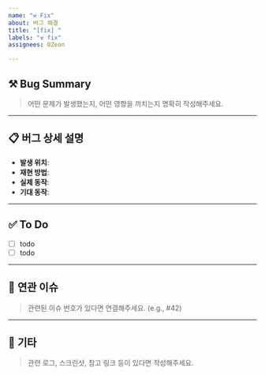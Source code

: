 ```yaml
---
name: "⚒️ Fix"
about: 버그 해결
title: "[fix] "
labels: "⚒️ fix"
assignees: 0Zeon

---
```


## ⚒️ Bug Summary
> 어떤 문제가 발생했는지, 어떤 영향을 끼치는지 명확히 작성해주세요.  

---

## 📋 버그 상세 설명
- **발생 위치**:
- **재현 방법**: 
- **실제 동작**: 
- **기대 동작**: 

---

## ✅ To Do
- [ ] todo
- [ ] todo

---

## 🔄 연관 이슈
> 관련된 이슈 번호가 있다면 연결해주세요. (e.g., #42)

---

## 📎 기타
> 관련 로그, 스크린샷, 참고 링크 등이 있다면 작성해주세요.
